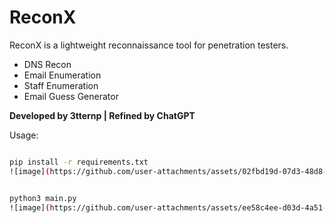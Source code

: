 # ReconX


ReconX is a lightweight reconnaissance tool for penetration testers.

- DNS Recon
- Email Enumeration
- Staff Enumeration
- Email Guess Generator

**Developed by 3tternp | Refined by ChatGPT**

Usage:

```bash

pip install -r requirements.txt
![image](https://github.com/user-attachments/assets/02fbd19d-07d3-48d8-b97a-4ee2f70762e7)


python3 main.py
![image](https://github.com/user-attachments/assets/ee58c4ee-d03d-4a51-b66c-e3957e69a943)
